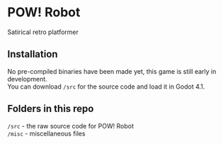 # POW! Robot
Satirical retro platformer

## Installation
No pre-compiled binaries have been made yet, this game is still early in development.<br>
You can download `/src` for the source code and load it in Godot 4.1.

## Folders in this repo
`/src` - the raw source code for POW! Robot<br>
`/misc` - miscellaneous files
